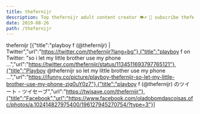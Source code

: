 ```yaml
---
title: thefernijr
description: Top thefernijr adult content creator 👁♐️ 👑 subscribe thefernijr to my porn site below IG thefernijr
date: 2019-08-26
path: /thefernijr
---
```


thefernijr
[{"title":"playboy f (@thefernijr) | Twitter","url":"https://twitter.com/thefernijr?lang=bg"},{"title":"playboy f on Twitter: \"so i let my little brother use my phone ...","url":"https://twitter.com/thefernijr/status/1134511693797765121"},{"title":"Playboy @thefernijr so let my little brother use my phone ...","url":"https://ifunny.co/picture/playboy-thefernijr-so-let-my-little-brother-use-my-phone-zjq0uY0z7"},{"title":"playboy f (@thefernijr) のツイート - ツイセーブ","url":"https://twisave.com/thefernijr"},{"title":"Facebook","url":"https://www.facebook.com/oladobomdascoisas.ofc/photos/a.102414827975400/196127945270754/?type=3"}]

